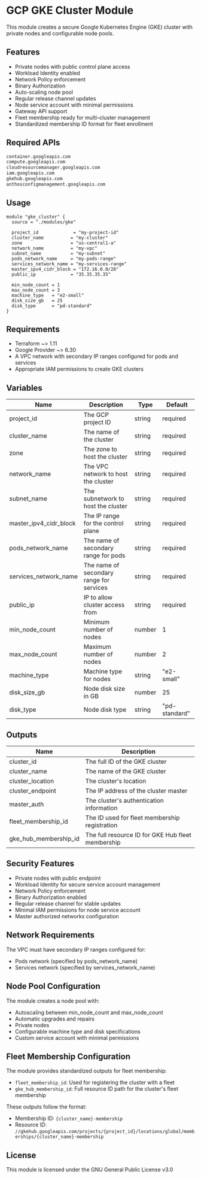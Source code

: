 # GCP GKE Cluster Module

This module creates a secure Google Kubernetes Engine (GKE) cluster with private nodes and configurable node pools.

## Features

- Private nodes with public control plane access
- Workload Identity enabled
- Network Policy enforcement
- Binary Authorization
- Auto-scaling node pool
- Regular release channel updates
- Node service account with minimal permissions
- Gateway API support
- Fleet membership ready for multi-cluster management
- Standardized membership ID format for fleet enrollment

## Required APIs

```bash
container.googleapis.com
compute.googleapis.com
cloudresourcemanager.googleapis.com
iam.googleapis.com
gkehub.googleapis.com
anthosconfigmanagement.googleapis.com
```

## Usage

```hcl
module "gke_cluster" {
  source = "./modules/gke"

  project_id             = "my-project-id"
  cluster_name          = "my-cluster"
  zone                  = "us-central1-a"
  network_name          = "my-vpc"
  subnet_name           = "my-subnet"
  pods_network_name     = "my-pods-range"
  services_network_name = "my-services-range"
  master_ipv4_cidr_block = "172.16.0.0/28"
  public_ip             = "35.35.35.35"

  min_node_count = 1
  max_node_count = 3
  machine_type   = "e2-small"
  disk_size_gb   = 25
  disk_type      = "pd-standard"
}
```

## Requirements

- Terraform ~> 1.11
- Google Provider ~> 6.30
- A VPC network with secondary IP ranges configured for pods and services
- Appropriate IAM permissions to create GKE clusters

## Variables

| Name                   | Description                              | Type   | Default       |
| ---------------------- | ---------------------------------------- | ------ | ------------- |
| project_id             | The GCP project ID                       | string | required      |
| cluster_name           | The name of the cluster                  | string | required      |
| zone                   | The zone to host the cluster             | string | required      |
| network_name           | The VPC network to host the cluster      | string | required      |
| subnet_name            | The subnetwork to host the cluster       | string | required      |
| master_ipv4_cidr_block | The IP range for the control plane       | string | required      |
| pods_network_name      | The name of secondary range for pods     | string | required      |
| services_network_name  | The name of secondary range for services | string | required      |
| public_ip              | IP to allow cluster access from          | string | required      |
| min_node_count         | Minimum number of nodes                  | number | 1             |
| max_node_count         | Maximum number of nodes                  | number | 2             |
| machine_type           | Machine type for nodes                   | string | "e2-small"    |
| disk_size_gb           | Node disk size in GB                     | number | 25            |
| disk_type              | Node disk type                           | string | "pd-standard" |

## Outputs

| Name                  | Description                                       |
| --------------------- | ------------------------------------------------- |
| cluster_id            | The full ID of the GKE cluster                    |
| cluster_name          | The name of the GKE cluster                       |
| cluster_location      | The cluster's location                            |
| cluster_endpoint      | The IP address of the cluster master              |
| master_auth           | The cluster's authentication information          |
| fleet_membership_id   | The ID used for fleet membership registration     |
| gke_hub_membership_id | The full resource ID for GKE Hub fleet membership |

## Security Features

- Private nodes with public endpoint
- Workload Identity for secure service account management
- Network Policy enforcement
- Binary Authorization enabled
- Regular release channel for stable updates
- Minimal IAM permissions for node service account
- Master authorized networks configuration

## Network Requirements

The VPC must have secondary IP ranges configured for:

- Pods network (specified by pods_network_name)
- Services network (specified by services_network_name)

## Node Pool Configuration

The module creates a node pool with:

- Autoscaling between min_node_count and max_node_count
- Automatic upgrades and repairs
- Private nodes
- Configurable machine type and disk specifications
- Custom service account with minimal permissions

## Fleet Membership Configuration

The module provides standardized outputs for fleet membership:

- `fleet_membership_id`: Used for registering the cluster with a fleet
- `gke_hub_membership_id`: Full resource ID path for the cluster's fleet membership

These outputs follow the format:

- Membership ID: `{cluster_name}-membership`
- Resource ID: `//gkehub.googleapis.com/projects/{project_id}/locations/global/memberships/{cluster_name}-membership`

## License

This module is licensed under the GNU General Public License v3.0
